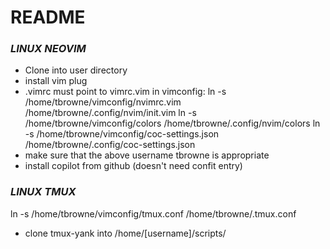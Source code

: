 # README #

### _LINUX NEOVIM_
- Clone into user directory
- install vim plug
- .vimrc must point to vimrc.vim in vimconfig:
ln -s /home/tbrowne/vimconfig/nvimrc.vim /home/tbrowne/.config/nvim/init.vim
ln -s /home/tbrowne/vimconfig/colors /home/tbrowne/.config/nvim/colors
ln -s /home/tbrowne/vimconfig/coc-settings.json /home/tbrowne/.config/coc-settings.json
- make sure that the above username tbrowne is appropriate
- install copilot from github (doesn't need confit entry)


### _LINUX TMUX_
ln -s /home/tbrowne/vimconfig/tmux.conf /home/tbrowne/.tmux.conf
- clone tmux-yank into /home/[username]/scripts/


